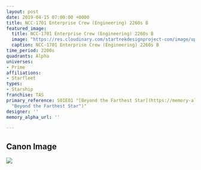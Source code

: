 ```yaml
---
layout: post
date: 2019-04-15 07:00:00 +0000
title: NCC-1701 Enterprise Crew (Engineering) 2260s B
featured_image:
  title: NCC-1701 Enterprise Crew (Engineering) 2260s B
  image: "https://res.cloudinary.com/startrekdesignproject-com/image/upload/v1555380690/Enterprise2260sEngineeringB.png"
  caption: NCC-1701 Enterprise Crew (Engineering) 2260s B
time_period: 2200s
quadrants: Alpha
universes:
- Prime
affiliations:
- Starfleet
types:
- Starship
franchise: TAS
primary_reference: S01E01 "[Beyond the Farthest Star](https://memory-alpha.fandom.com/wiki/Beyond_the_Farthest_Star
  "Beyond the Farthest Star")"
designer: ''
memory_alpha_url: ''

---
```

## Canon Image

![](https://res.cloudinary.com/startrekdesignproject-com/image/upload/v1555380972/Enterprise2260sEngineering1.jpg)
